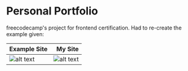 # Personal Portfolio
freecodecamp's project for frontend certification. Had to re-create the example given:

| Example Site | My Site      |
| ------------ | -----------: |
| ![alt text](https://github.com/laurengranada/week-1-BasicPortfolio/blob/master/read-images/example.png) | ![alt text](https://github.com/laurengranada/week-1-BasicPortfolio/blob/master/read-images/mine.png) |

